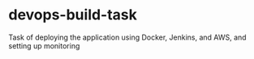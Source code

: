 # devops-build-task
Task of deploying the application using Docker, Jenkins, and AWS, and setting up monitoring
